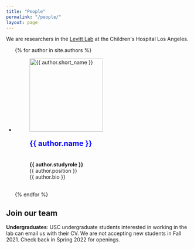 ```yaml
---
title: "People"
permalink: "/people/"
layout: page
---
```



We are researchers in the [Levitt Lab](https://www.chla.org/research/levitt-laboratory) at the Children's Hospital Los Angeles.  

<ul class="list-unstyled list-inline text-center">

{% for author in site.authors %}
<li>
        <figure class="figure">
                <img src='../assets/images/{{ author.short_name }}.jpg' alt='{{ author.short_name }}' height="200" width="200"/> 
                <figcaption><strong><font color="blue"><p style="font-size: 20px">{{ author.name }}</p></font></strong>
                <br> <strong>{{ author.studyrole }} </strong><br> {{ author.position }} <br> {{ author.bio }} </figcaption>
        </figure> <br>
        
</li>
{% endfor %}
</ul>

## Join our team

**Undergraduates**: USC undergraduate students interested in working in the lab can email us with their CV. We are not accepting new students in Fall 2021. Check back in Spring 2022 for openings. 
